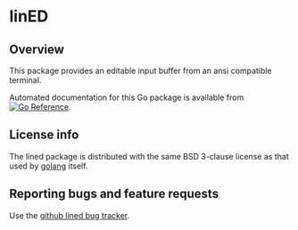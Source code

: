 # linED

## Overview

This package provides an editable input buffer from an ansi compatible
terminal.

Automated documentation for this Go package is available from [![Go
Reference](https://pkg.go.dev/badge/zappem.net/pub/io/lined.svg)](https://pkg.go.dev/zappem.net/pub/io/lined).

## License info

The lined package is distributed with the same BSD 3-clause license as
that used by [golang](https://golang.org/LICENSE) itself.

## Reporting bugs and feature requests

Use the [github lined bug
tracker](https://github.com/tinkerator/lined/issues).
